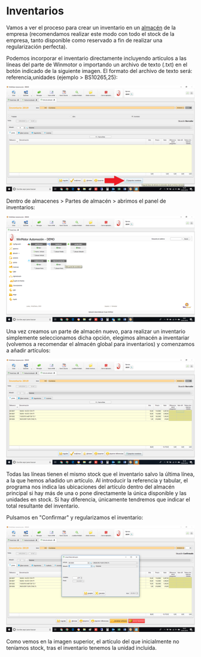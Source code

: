 # Inventarios

Vamos a ver el proceso para crear un inventario en un [almacén](../../manuales/almacenes/) de la empresa \(recomendamos realizar este modo con todo el stock de la empresa, tanto disponible como reservado a fin de realizar una regularización perfecta\).

Podemos incorporar el inventario directamente incluyendo artículos a las líneas del parte de Winmotor o importando un archivo de texto \(.txt\) en el botón indicado de la siguiente imagen. El formato del archivo de texto será: referencia,unidades \(ejemplo &gt; BS10265,25\):

![](../../.gitbook/assets/image%20%28208%29.png)

Dentro de almacenes &gt; Partes de almacén &gt; abrimos el panel de inventarios:

![](../../.gitbook/assets/image%20%288%29.png)

Una vez creamos un parte de almacén nuevo, para realizar un inventario simplemente seleccionamos dicha opción, elegimos almacén a inventariar \(volvemos a recomendar el almacén global para inventarios\) y comenzamos a añadir artículos:

![](../../.gitbook/assets/image%20%28252%29.png)

Todas las líneas tienen el mismo stock que el inventario salvo la última línea, a la que hemos añadido un artículo. Al introducir la referencia y tabular, el programa nos indica las ubicaciones del artículo dentro del almacén principal si hay más de una o pone directamente la única disponible y las unidades en stock. Si hay diferencia, únicamente tendremos que indicar el total resultante del inventario.

Pulsamos en "Confirmar" y regularizamos el inventario:

![](../../.gitbook/assets/image%20%28153%29.png)

Como vemos en la imagen superior, el artículo del que inicialmente no teníamos stock, tras el inventario tenemos la unidad incluida.


